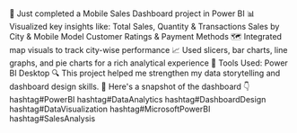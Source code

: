 🚀 Just completed a Mobile Sales Dashboard project in Power BI 📊 Visualized key insights like: Total Sales, Quantity & Transactions Sales by City & Mobile Model Customer Ratings & Payment Methods 🗺️ Integrated map visuals to track city-wise performance 📈 Used slicers, bar charts, line graphs, and pie charts for a rich analytical experience 💼 Tools Used: Power BI Desktop 🔍 This project helped me strengthen my data storytelling and dashboard design skills. 📸 Here's a snapshot of the dashboard 👇 hashtag#PowerBI hashtag#DataAnalytics hashtag#DashboardDesign hashtag#DataVisualization hashtag#MicrosoftPowerBI hashtag#SalesAnalysis

